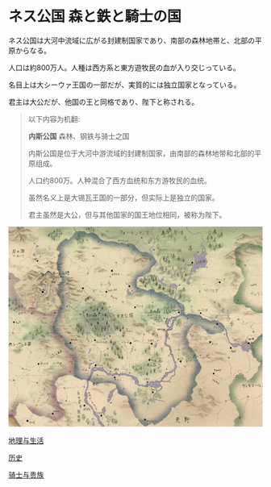 # **ネス公国**  森と鉄と騎士の国

ネス公国は大河中流域に広がる封建制国家であり、南部の森林地帯と、北部の平原からなる。

人口は約800万人。人種は西方系と東方遊牧民の血が入り交じっている。

名目上は大シーウァ王国の一部だが、実質的には独立国家となっている。

君主は大公だが、他国の王と同格であり、陛下と称される。

> 以下内容为机翻:
>
> **内斯公国** 森林、钢铁与骑士之国
>
>内斯公国是位于大河中游流域的封建制国家，由南部的森林地带和北部的平原组成。
>
>人口约800万。人种混合了西方血统和东方游牧民的血统。
>
>虽然名义上是大锡瓦王国的一部分，但实际上是独立的国家。
>
>君主虽然是大公，但与其他国家的国王地位相同，被称为陛下。


![ネス公国](./mapness02.jpg)

[地理与生活](地理与生活.md)

[历史](历史.md)

[骑士与贵族](骑士与贵族.md)